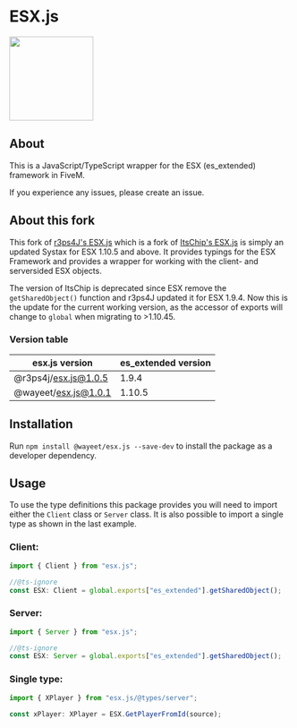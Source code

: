 # ESX.js

<div style="margin: auto 0; width: 100%">
  <img src="https://i.imgur.com/lj2RCGp.jpg" width="150" height="150"/>
</div>

## About

This is a JavaScript/TypeScript wrapper for the ESX (es_extended) framework in FiveM.

If you experience any issues, please create an issue.

## About this fork

This fork of [r3ps4J's ESX.js](https://github.com/r3ps4J/esx.js) which is a fork of [ItsChip's ESX.js](https://github.com/itschip/esx.js) is simply an updated Systax for ESX 1.10.5 and above. It provides typings for the ESX Framework and provides a wrapper for working with the client- and serversided ESX objects.

The version of ItsChip is deprecated since ESX remove the `getSharedObject()` function and r3ps4J updated it for ESX 1.9.4. Now this is the update for the current working version, as the accessor of exports will change to `global` when migrating to >1.10.45.


### Version table

| esx.js version | es_extended version |
| ---------------------- | ------------------- |
| @r3ps4j/esx.js@1.0.5   | 1.9.4               |
| @wayeet/esx.js@1.0.1   | 1.10.5               |

## Installation

Run `npm install @wayeet/esx.js --save-dev` to install the package as a developer dependency. 

## Usage

To use the type definitions this package provides you will need to import either the `Client` class or `Server` class. It is also possible to import a single type as shown in the last example.

### Client:

```ts
import { Client } from "esx.js";

//@ts-ignore
const ESX: Client = global.exports["es_extended"].getSharedObject();
```

### Server:

```ts
import { Server } from "esx.js";

//@ts-ignore
const ESX: Server = global.exports["es_extended"].getSharedObject();
```

### Single type:

```ts
import { XPlayer } from "esx.js/@types/server";

const xPlayer: XPlayer = ESX.GetPlayerFromId(source);
```
